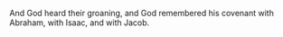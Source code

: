 And God heard their groaning, and God remembered his covenant with Abraham, with Isaac, and with Jacob.
